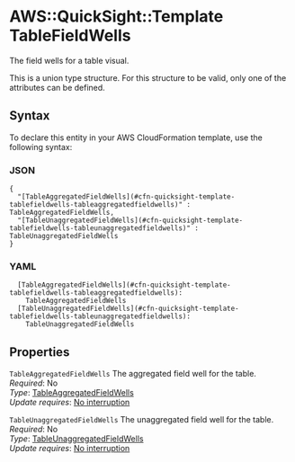 # AWS::QuickSight::Template TableFieldWells<a name="aws-properties-quicksight-template-tablefieldwells"></a>

The field wells for a table visual\.

This is a union type structure\. For this structure to be valid, only one of the attributes can be defined\.

## Syntax<a name="aws-properties-quicksight-template-tablefieldwells-syntax"></a>

To declare this entity in your AWS CloudFormation template, use the following syntax:

### JSON<a name="aws-properties-quicksight-template-tablefieldwells-syntax.json"></a>

```
{
  "[TableAggregatedFieldWells](#cfn-quicksight-template-tablefieldwells-tableaggregatedfieldwells)" : TableAggregatedFieldWells,
  "[TableUnaggregatedFieldWells](#cfn-quicksight-template-tablefieldwells-tableunaggregatedfieldwells)" : TableUnaggregatedFieldWells
}
```

### YAML<a name="aws-properties-quicksight-template-tablefieldwells-syntax.yaml"></a>

```
  [TableAggregatedFieldWells](#cfn-quicksight-template-tablefieldwells-tableaggregatedfieldwells): 
    TableAggregatedFieldWells
  [TableUnaggregatedFieldWells](#cfn-quicksight-template-tablefieldwells-tableunaggregatedfieldwells): 
    TableUnaggregatedFieldWells
```

## Properties<a name="aws-properties-quicksight-template-tablefieldwells-properties"></a>

`TableAggregatedFieldWells`  <a name="cfn-quicksight-template-tablefieldwells-tableaggregatedfieldwells"></a>
The aggregated field well for the table\.  
*Required*: No  
*Type*: [TableAggregatedFieldWells](aws-properties-quicksight-template-tableaggregatedfieldwells.md)  
*Update requires*: [No interruption](https://docs.aws.amazon.com/AWSCloudFormation/latest/UserGuide/using-cfn-updating-stacks-update-behaviors.html#update-no-interrupt)

`TableUnaggregatedFieldWells`  <a name="cfn-quicksight-template-tablefieldwells-tableunaggregatedfieldwells"></a>
The unaggregated field well for the table\.  
*Required*: No  
*Type*: [TableUnaggregatedFieldWells](aws-properties-quicksight-template-tableunaggregatedfieldwells.md)  
*Update requires*: [No interruption](https://docs.aws.amazon.com/AWSCloudFormation/latest/UserGuide/using-cfn-updating-stacks-update-behaviors.html#update-no-interrupt)